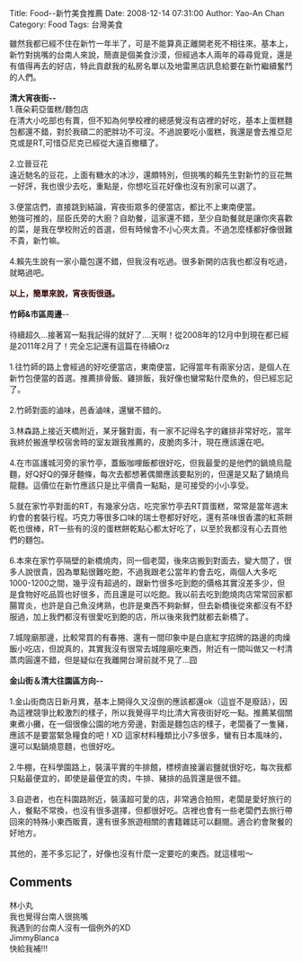 Title: Food--新竹美食推薦
Date: 2008-12-14 07:31:00
Author: Yao-An Chan
Category: Food 
Tags: 台灣美食


<div class='post'>
雖然我都已經不住在新竹一年半了，可是不能算真正離開老死不相往來。基本上，新竹對挑嘴的台南人來說，簡直是個美食沙漠，但經過本人兩年的尋尋覓覓，還是有值得再去的好店，特此貢獻我的私房名單以及地雷黑店訊息給要在新竹繼續奮鬥的人們。<br /><br /><span style="font-weight: bold;">清大宵夜街--</span><br />1.薇朵莉亞蛋糕/麵包店<br />在清大小吃部也有賣，但不知為何學校裡的總感覺沒有店裡的好吃，基本上蛋糕麵包都還不錯，對於我碩二的肥胖功不可沒。不過說要吃小蛋糕，我還是會去推亞尼克或是RT,可惜亞尼克已經從大遠百撤櫃了。<br /><br />2.立晉豆花<br />遠近馳名的豆花，上面有糖水的冰沙，還頗特別，但挑嘴的賴先生對新竹的豆花無一好評，我也很少去吃，重點是，你想吃豆花好像也沒有別家可以選了。<br /><br />3.便當店們，直接跳到結論，宵夜街眾多的便當店，都比不上東南便當。<br />勉強可推的，屈臣氏旁的大廚？自助餐，這家還不錯，至少自助餐就是讓你夾喜歡的菜，是我在學校附近的首選，但有時候會不小心夾太貴。不過怎麼樣都好像很難不貴，新竹嘛。<br /><br />4.賴先生說有一家小籠包還不錯，但我沒有吃過。很多新開的店我也都沒有吃過，就略過吧。<br /><br /><span style="color: #330000; font-weight: bold;">以上，簡單來說，宵夜街很遜。</span><br /><br /><span style="font-weight: bold;">竹師&amp;市區周邊</span>--<br /><br />待續超久...接著寫一點我記得的就好了....天啊！從2008年的12月中到現在都已經是2011年2月了！完全忘記還有這篇在待續Orz<br /><br />1.往竹師的路上會經過的好吃便當店，東南便當，記得當年有兩家分店，是個人在新竹包便當的首選。推薦排骨飯、雞排飯，我好像也蠻常點什麼魚的，但已經忘記了。<br /><br />2.竹師對面的滷味，邑香滷味，還蠻不錯的。<br /><br />3.林森路上接近天橋附近，某牙醫對面，有一家不記得名字的雞排非常好吃，當年我終於搬進學校宿舍時的室友跟我推薦的，皮脆肉多汁，現在應該還在吧。<br /><br />4.在市區護城河旁的家竹亭，蓋飯咖哩飯都很好吃，但我最愛的是他們的鍋燒烏龍麵，好Q好Q的彈牙麵條，每次去都想著偶爾應該要點別的，但還是又點了鍋燒烏龍麵。這價位在新竹應該只是比平價貴一點點，是可接受的小小享受。<br /><br />5.就在家竹亭對面的RT，有幾家分店，吃完家竹亭去RT買蛋糕，常常是當年週末約會的套裝行程。巧克力等很多口味的瑞士卷都好好吃，還有茶味很香濃的紅茶餅乾也很棒，RT一些有的沒的蛋糕餅乾點心都太好吃了，以至於我都沒有心去買他們的麵包。<br /><br />6.本來在家竹亭隔壁的新橋燒肉，同一個老闆，後來店搬到對面去，變大間了，很多人說很貴，因為單點很難吃飽，不過我跟老公當年約會去吃，兩個人大多吃1000-1200之間，幾乎沒有超過的，跟新竹很多吃到飽的價格其實沒差多少，但是食物好吃品質也好很多，而且還是可以吃飽。我以前去吃到飽燒肉店常常回家都腸胃炎，也許是自己魚沒烤熟，也許是東西不夠新鮮，但去新橋後從來都沒有不舒服過，加上我們都沒有很愛吃到飽的店，所以後來我們就都去新橋了。<br /><br />7.城隍廟那邊，比較常買的有春捲、還有一間印象中是白底紅字招牌的路邊的肉燥飯小吃店，但說真的，其實我沒有很常去城隍廟吃東西，附近有一間叫做又一村清蒸肉圓還不錯，但是疑似在我離開台灣前就不見了...囧<br /><br /><b>金山街＆清大往園區方向--</b><br /><br />1.金山街商店日新月異，基本上開得久又沒倒的應該都還ok（這豈不是廢話），因為這裡競爭比較激烈的樣子，所以我覺得平均比清大宵夜街好吃一點。推薦某個關東煮小攤，在一個很像公園的地方旁邊，對面是麵包店的樣子，老闆養了一隻豬，應該不是要當緊急糧食的吧！XD 這家材料種類比小7多很多，蠻有日本風味的，還可以點鍋燒意麵，也很好吃。<br /><br />2.牛棚，在科學園路上，裝潢平實的牛排館，標榜直接灑岩鹽就很好吃，每次我都只點最便宜的，即使是最便宜的肉，牛排、豬排的品質還是很不錯。<br /><br />3.自遊者，也在科園路附近，裝潢超可愛的店，非常適合拍照，老闆是愛好旅行的人，餐點不常換，也沒有很多選擇，但都很好吃。店裡也會有一些老闆們去旅行帶回來的特殊小東西販賣，還有很多旅遊相關的書籍雜誌可以翻閱。適合約會聚餐的好地方。<br /><br />其他的，差不多忘記了，好像也沒有什麼一定要吃的東西。就這樣啦～</div>
<h2>Comments</h2>
<div class='comments'>
<div class='comment'>
<div class='author'>林小丸</div>
<div class='content'>
我也覺得台南人很挑嘴<BR/>我遇到的台南人沒有一個例外的XD</div>
</div>
<div class='comment'>
<div class='author'>JimmyBlanca</div>
<div class='content'>
快給我補!!!</div>
</div>
</div>
